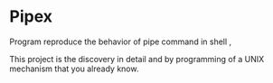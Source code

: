 # Pipex
Program reproduce the behavior of pipe command in shell ,

This project is the discovery in detail and by programming of a UNIX mechanism that you already know.
